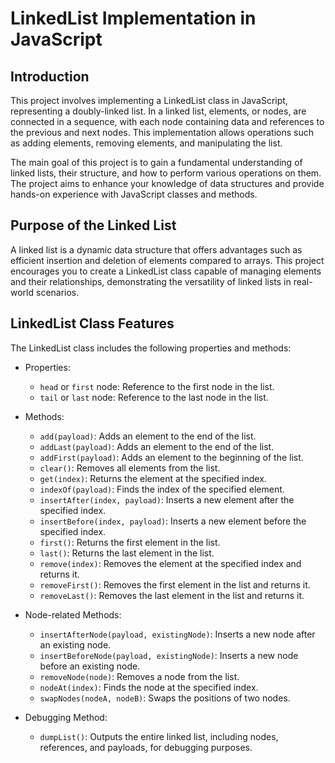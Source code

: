 # LinkedList Implementation in JavaScript

## Introduction

This project involves implementing a LinkedList class in JavaScript, representing a doubly-linked list. In a linked list, elements, or nodes, are connected in a sequence, with each node containing data and references to the previous and next nodes. This implementation allows operations such as adding elements, removing elements, and manipulating the list.

The main goal of this project is to gain a fundamental understanding of linked lists, their structure, and how to perform various operations on them. The project aims to enhance your knowledge of data structures and provide hands-on experience with JavaScript classes and methods.

## Purpose of the Linked List

A linked list is a dynamic data structure that offers advantages such as efficient insertion and deletion of elements compared to arrays. This project encourages you to create a LinkedList class capable of managing elements and their relationships, demonstrating the versatility of linked lists in real-world scenarios.

## LinkedList Class Features

The LinkedList class includes the following properties and methods:

- Properties:
  - `head` or `first` node: Reference to the first node in the list.
  - `tail` or `last` node: Reference to the last node in the list.

- Methods:
  - `add(payload)`: Adds an element to the end of the list.
  - `addLast(payload)`: Adds an element to the end of the list.
  - `addFirst(payload)`: Adds an element to the beginning of the list.
  - `clear()`: Removes all elements from the list.
  - `get(index)`: Returns the element at the specified index.
  - `indexOf(payload)`: Finds the index of the specified element.
  - `insertAfter(index, payload)`: Inserts a new element after the specified index.
  - `insertBefore(index, payload)`: Inserts a new element before the specified index.
  - `first()`: Returns the first element in the list.
  - `last()`: Returns the last element in the list.
  - `remove(index)`: Removes the element at the specified index and returns it.
  - `removeFirst()`: Removes the first element in the list and returns it.
  - `removeLast()`: Removes the last element in the list and returns it.

- Node-related Methods:
  - `insertAfterNode(payload, existingNode)`: Inserts a new node after an existing node.
  - `insertBeforeNode(payload, existingNode)`: Inserts a new node before an existing node.
  - `removeNode(node)`: Removes a node from the list.
  - `nodeAt(index)`: Finds the node at the specified index.
  - `swapNodes(nodeA, nodeB)`: Swaps the positions of two nodes.

- Debugging Method:
  - `dumpList()`: Outputs the entire linked list, including nodes, references, and payloads, for debugging purposes.


